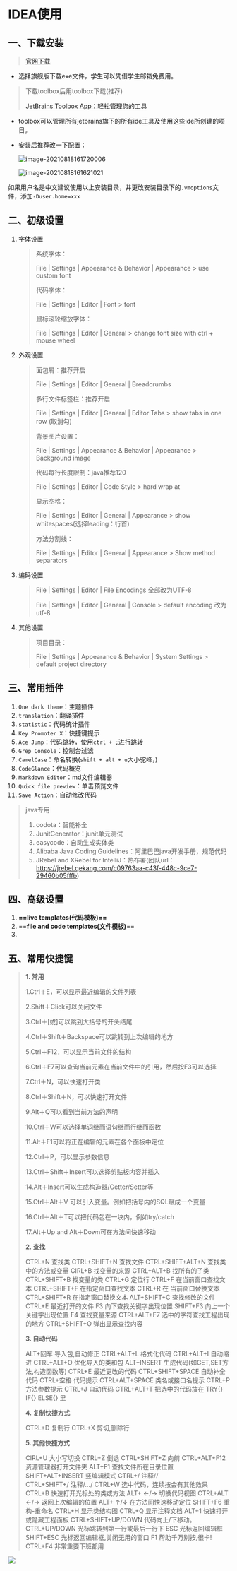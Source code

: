 # IDEA使用

## 一、下载安装

>   [官网下载](https://www.jetbrains.com/idea/)

-   选择旗舰版下载exe文件，学生可以凭借学生邮箱免费用。

>   下载toolbox后用toolbox下载(推荐)
>
>   [JetBrains Toolbox App：轻松管理您的工具](https://www.jetbrains.com/zh-cn/toolbox-app/)

-   toolbox可以管理所有jetbrains旗下的所有ide工具及使用这些ide所创建的项目。

-   安装后推荐改一下配置：

    ![image-20210818161720006](https://myimageshack.oss-cn-hangzhou.aliyuncs.com/img/image-20210818161720006.png)

    ![image-20210818161621021](https://myimageshack.oss-cn-hangzhou.aliyuncs.com/img/image-20210818161621021.png)

如果用户名是中文建议使用以上安装目录，并更改安装目录下的`.vmoptions`文件，添加`-Duser.home=xxx`

## 二、初级设置

1.  字体设置

    >   系统字体：
    >
    >   File | Settings | Appearance & Behavior | Appearance > use custom font
    >
    >   
    >
    >   代码字体：
    >
    >   File | Settings | Editor | Font > font
    >
    >   
    >
    >
    >   鼠标滚轮缩放字体：
    >
    >   File | Settings | Editor | General > change font size with ctrl + mouse wheel

2.  外观设置

    >面包屑：推荐开启
    >
    >File | Settings | Editor | General | Breadcrumbs
    >
    >
    >
    >
    >多行文件标签栏：推荐开启
    >
    >File | Settings | Editor | General | Editor Tabs > show tabs in one row (取消勾)
    >
    >
    >
    >背景图片设置：
    >
    >File | Settings | Appearance & Behavior | Appearance > Background image
    >
    >
    >
    >代码每行长度限制：java推荐120
    >
    >File | Settings | Editor | Code Style > hard wrap at
    >
    >
    >
    >显示空格：
    >
    >File | Settings | Editor | General | Appearance > show whitespaces(选择leading：行首)
    >
    >
    >
    >方法分割线：
    >
    >File | Settings | Editor | General | Appearance > Show method separators

3.  编码设置

    >   File | Settings | Editor | File Encodings 全部改为UTF-8
    >
    >
    >   File | Settings | Editor | General | Console > default encoding 改为utf-8

4.  其他设置

    >   项目目录：
    >
    >   File | Settings | Appearance & Behavior | System Settings > default project directory

## 三、常用插件

1.  `One dark theme`：主题插件
2.  `translation`：翻译插件
3.  `statistic`：代码统计插件
4.  `Key Promoter X`：快捷键提示
5.  `Ace Jump`：代码跳转，使用`ctrl + ;`进行跳转
6.  `Grep Console`：控制台过滤
7.  `CamelCase`：命名转换(`shift + alt + u`大小驼峰，)
8.  `CodeGlance`：代码概览
9.  `Markdown Editor`：md文件编辑器
10.  `Quick file preview`：单击预览文件
11.  `Save Action`：自动修改代码

>   java专用
>
>   1.  codota：智能补全
>   2.  JunitGenerator：junit单元测试
>   3.  easycode：自动生成实体类
>   4.  Alibaba Java Coding Guidelines：阿里巴巴java开发手册，规范代码
>   5.  JRebel and XRebel for IntelliJ：热布署(团队url：https://jrebel.qekang.com/c09763aa-c43f-448c-9ce7-29460b05fffb)

## 四、高级设置

1.  **==live templates(代码模板)==**
2.  ==**file and code templates(文件模板)**==
3.  

## 五、常用快捷键

>   **1. 常用**
>
>   1.Ctrl＋E，可以显示最近编辑的文件列表
>
>   2.Shift＋Click可以关闭文件
>
>   3.Ctrl＋[或]可以跳到大括号的开头结尾
>
>   4.Ctrl＋Shift＋Backspace可以跳转到上次编辑的地方
>
>   5.Ctrl＋F12，可以显示当前文件的结构
>
>   6.Ctrl＋F7可以查询当前元素在当前文件中的引用，然后按F3可以选择
>
>   7.Ctrl＋N，可以快速打开类
>
>   8.Ctrl＋Shift＋N，可以快速打开文件
>
>   9.Alt＋Q可以看到当前方法的声明
>
>   10.Ctrl＋W可以选择单词继而语句继而行继而函数
>
>   11.Alt＋F1可以将正在编辑的元素在各个面板中定位
>
>   12.Ctrl＋P，可以显示参数信息
>
>   13.Ctrl＋Shift＋Insert可以选择剪贴板内容并插入
>
>   14.Alt＋Insert可以生成构造器/Getter/Setter等
>
>   15.Ctrl＋Alt＋V 可以引入变量。例如把括号内的SQL赋成一个变量
>
>   16.Ctrl＋Alt＋T可以把代码包在一块内，例如try/catch
>
>   17.Alt＋Up and Alt＋Down可在方法间快速移动
>
>   **2. 查找**
>
>   CTRL+N  查找类 
>   CTRL+SHIFT+N 查找文件 
>   CTRL+SHIFT+ALT+N 查找类中的方法或变量 
>   CIRL+B  找变量的来源 
>   CTRL+ALT+B 找所有的子类 
>   CTRL+SHIFT+B 找变量的类 
>   CTRL+G  定位行 
>   CTRL+F  在当前窗口查找文本 
>   CTRL+SHIFT+F 在指定窗口查找文本 
>   CTRL+R  在 当前窗口替换文本 
>   CTRL+SHIFT+R 在指定窗口替换文本 
>   ALT+SHIFT+C 查找修改的文件 
>   CTRL+E  最近打开的文件 
>   F3  向下查找关键字出现位置 
>   SHIFT+F3 向上一个关键字出现位置 
>   F4  查找变量来源 
>   CTRL+ALT+F7 选中的字符查找工程出现的地方 
>   CTRL+SHIFT+O 弹出显示查找内容
>
>   **3. 自动代码**
>
>   ALT+回车 导入包,自动修正 
>   CTRL+ALT+L 格式化代码 
>   CTRL+ALT+I 自动缩进 
>   CTRL+ALT+O 优化导入的类和包 
>   ALT+INSERT 生成代码(如GET,SET方法,构造函数等) 
>   CTRL+E 最近更改的代码 
>   CTRL+SHIFT+SPACE 自动补全代码 
>   CTRL+空格 代码提示 
>   CTRL+ALT+SPACE 类名或接口名提示 
>   CTRL+P  方法参数提示 
>   CTRL+J  自动代码 
>   CTRL+ALT+T 把选中的代码放在 TRY{} IF{} ELSE{} 里
>
>   **4. 复制快捷方式**
>
>   CTRL+D  复制行 
>   CTRL+X  剪切,删除行  
>
>   **5. 其他快捷方式**
>
>   CIRL+U  大小写切换 
>   CTRL+Z  倒退 
>   CTRL+SHIFT+Z 向前 
>   CTRL+ALT+F12 资源管理器打开文件夹 
>   ALT+F1  查找文件所在目录位置 
>   SHIFT+ALT+INSERT 竖编辑模式 
>   CTRL+/  注释//  
>   CTRL+SHIFT+/ 注释/*...*/ 
>   CTRL+W  选中代码，连续按会有其他效果 
>   CTRL+B  快速打开光标处的类或方法 
>   ALT+ ←/→ 切换代码视图 
>   CTRL+ALT ←/→ 返回上次编辑的位置 
>   ALT+ ↑/↓ 在方法间快速移动定位 
>   SHIFT+F6 重构-重命名 
>   CTRL+H  显示类结构图 
>   CTRL+Q  显示注释文档 
>   ALT+1  快速打开或隐藏工程面板 
>   CTRL+SHIFT+UP/DOWN 代码向上/下移动。 
>   CTRL+UP/DOWN 光标跳转到第一行或最后一行下 
>   ESC  光标返回编辑框 
>   SHIFT+ESC 光标返回编辑框,关闭无用的窗口 
>   F1  帮助千万别按,很卡! 
>   CTRL+F4  非常重要下班都用

![](https://img.jbzj.com/file_images/article/201412/2014121711113294_jb51.png)

